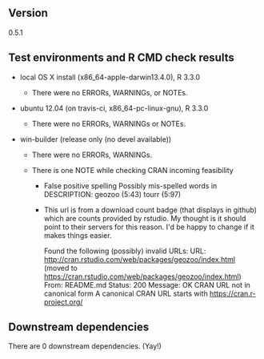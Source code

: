 ## Version
0.5.1

## Test environments and R CMD check results
* local OS X install (x86_64-apple-darwin13.4.0), R 3.3.0
  * There were no ERRORs, WARNINGs, or NOTEs.

* ubuntu 12.04 (on travis-ci, x86_64-pc-linux-gnu), R 3.3.0
  * There were no ERRORs, WARNINGs or NOTEs.

* win-builder (release only (no devel available))
  * There were no ERRORs, WARNINGs.  

  * There is one NOTE while checking CRAN incoming feasibility

    * False positive spelling
      Possibly mis-spelled words in DESCRIPTION:
        geozoo (5:43)
        tourr (5:97)

    * This url is from a download count badge (that displays in github) which are counts provided by rstudio.  My thought is it should point to their servers for this reason.  I'd be happy to change if it makes things easier.

      Found the following (possibly) invalid URLs:
        URL: http://cran.rstudio.com/web/packages/geozoo/index.html (moved to https://cran.rstudio.com/web/packages/geozoo/index.html)
          From: README.md
          Status: 200
          Message: OK
          CRAN URL not in canonical form
        A canonical CRAN URL starts with https://cran.r-project.org/

## Downstream dependencies
There are 0 downstream dependencies. (Yay!)
